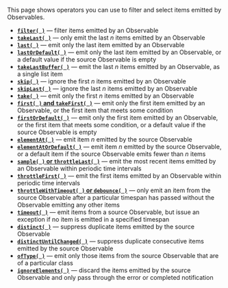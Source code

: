 This page shows operators you can use to filter and select items emitted by Observables.

* [**`filter( )`**](http://reactivex.io/documentation/operators/filter.html) — filter items emitted by an Observable
* [**`takeLast( )`**](http://reactivex.io/documentation/operators/takelast.html) — only emit the last _n_ items emitted by an Observable
* [**`last( )`**](http://reactivex.io/documentation/operators/last.html) — emit only the last item emitted by an Observable
* [**`lastOrDefault( )`**](http://reactivex.io/documentation/operators/last.html) — emit only the last item emitted by an Observable, or a default value if the source Observable is empty
* [**`takeLastBuffer( )`**](http://reactivex.io/documentation/operators/takelast.html) — emit the last _n_ items emitted by an Observable, as a single list item
* [**`skip( )`**](http://reactivex.io/documentation/operators/skip.html) — ignore the first _n_ items emitted by an Observable
* [**`skipLast( )`**](http://reactivex.io/documentation/operators/skiplast.html) — ignore the last _n_ items emitted by an Observable
* [**`take( )`**](http://reactivex.io/documentation/operators/take.html) — emit only the first _n_ items emitted by an Observable
* [**`first( )` and `takeFirst( )`**](http://reactivex.io/documentation/operators/first.html) — emit only the first item emitted by an Observable, or the first item that meets some condition
* [**`firstOrDefault( )`**](http://reactivex.io/documentation/operators/first.html) — emit only the first item emitted by an Observable, or the first item that meets some condition, or a default value if the source Observable is empty
* [**`elementAt( )`**](http://reactivex.io/documentation/operators/elementat.html) — emit item _n_ emitted by the source Observable
* [**`elementAtOrDefault( )`**](http://reactivex.io/documentation/operators/elementat.html) — emit item _n_ emitted by the source Observable, or a default item if the source Observable emits fewer than _n_ items
* [**`sample( )` or `throttleLast( )`**](http://reactivex.io/documentation/operators/sample.html) — emit the most recent items emitted by an Observable within periodic time intervals
* [**`throttleFirst( )`**](http://reactivex.io/documentation/operators/sample.html) — emit the first items emitted by an Observable within periodic time intervals
* [**`throttleWithTimeout( )` or `debounce( )`**](http://reactivex.io/documentation/operators/debounce.html) — only emit an item from the source Observable after a particular timespan has passed without the Observable emitting any other items
* [**`timeout( )`**](http://reactivex.io/documentation/operators/timeout.html) — emit items from a source Observable, but issue an exception if no item is emitted in a specified timespan
* [**`distinct( )`**](http://reactivex.io/documentation/operators/distinct.html) — suppress duplicate items emitted by the source Observable
* [**`distinctUntilChanged( )`**](http://reactivex.io/documentation/operators/distinct.html) — suppress duplicate consecutive items emitted by the source Observable
* [**`ofType( )`**](http://reactivex.io/documentation/operators/filter.html) — emit only those items from the source Observable that are of a particular class
* [**`ignoreElements( )`**](http://reactivex.io/documentation/operators/ignoreelements.html) — discard the items emitted by the source Observable and only pass through the error or completed notification
